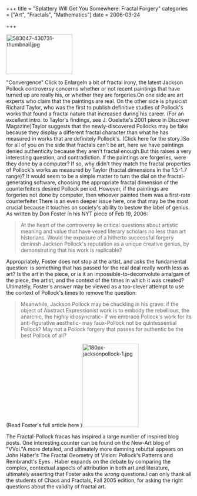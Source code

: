 +++
title = "Splattery Will Get You Somewhere: Fractal Forgery"
categories = ["Art", "Fractals", "Mathematics"]
date = 2006-03-24


+++

<img style="width: 180px; height: 108px;" alt="583047-430731-thumbnail.jpg" src="https://www.fractalog.com/jpg/583047-430731-thumbnail.jpg" />

&quot;Convergence&quot; Click to EnlargeIn a bit of fractal irony, the latest Jackson Pollock controversy concerns whether or not recent paintings that have turned up are really his, or whether they are forgeries.On one side are art experts who claim that the paintings are real. On the other side is physicist Richard Taylor, who was the first to publish definitive studies of Pollock's works that found a fractal nature that increased during his career. (For an excellent intro. to Taylor's findings, see J. Ouelette's 2001 piece in Discover Magazine)Taylor suggests that the newly-discovered Pollocks may be fake because they display a different fractal character than what he has measured in works that are definitely Pollock's. (Click here for the story.)So for all of you on the side that fractals can't be art, here we have paintings denied authenticity because they aren't fractal enough.But this raises a very interesting question, and contradiction. If the paintings are forgeries, were they done by a computer? If so, why didn't they match the fractal properties of Pollock's works as measured by Taylor (fractal dimensions in the 1.5-1.7 range)? It would seem to be a simple matter to turn the dial on the fractal-generating software, choosing the appropriate fractal dimension of the counterfeiters desired Pollock period. However, if the paintings are forgeries not done by computer, then whoever painted them was a first-rate counterfeiter.There is an even deeper issue here, one that may be the most crucial because it touches on society's ability to bestow the label of genius. As written by Don Foster in his NYT piece of Feb 19, 2006:
<blockquote>At the heart of the controversy lie critical questions about artistic meaning and value that have vexed literary scholars no less than art historians. Would the exposure of a hitherto successful forgery diminish Jackson Pollock's reputation as a unique creative genius, by demonstrating that his work is replicable?</blockquote>
Appropriately, Foster does not stop at the artist, and asks the fundamental question: is something that has passed for the real deal really worth less as art? Is the art in the piece, or is it an impossible-to-deconvolute amalgam of the piece, the artist, and the context of the times in which it was created?Ultimately, Foster's answer may be viewed as a too-clever attempt to use the context of Pollock's times to remove the question:
<blockquote>Meanwhile, Jackson Pollock may be chuckling in his grave: if the object of Abstract Expressionist work is to embody the rebellious, the anarchic, the highly idiosyncratic- if we embrace Pollock's work for its anti-figurative aesthetic- may faux-Pollock not be quintessential Pollock? May not a Pollock forgery that passes for authentic be the best Pollock of all? </blockquote>
(Read Foster's full article here )<img style="width: 153px; height: 227px;" alt="180px-jacksonpollock-1.jpg" src="https://www.fractalog.com/jpg/180px-jacksonpollock-1.jpg" />

The Fractal-Pollock fracas has inspired a large number of inspired blog posts. One interesting counter can be found on the New-Art blog of &quot;VVoi.&quot;A more detailed, and ultimately more damning rebuttal appears on John Haber's The Fractal Geometry of Vision: Pollock's Patterns and Rembrandt's Eyes . Haber expands on the debate by comparing the complex, contextual aspects of attribution in both art and literature, ultimately asserting that Foster asks the <em>wrong</em> questions.I can only thank all the students of Chaos and Fractals, Fall 2005 edition, for asking the right questions about the validity of fractal art.